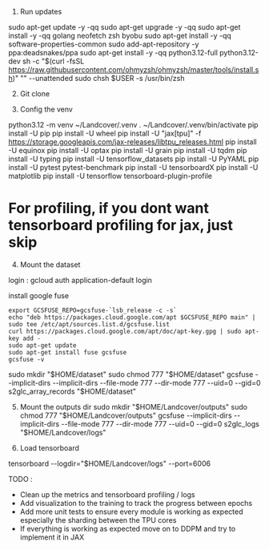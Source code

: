 1. Run updates 

sudo apt-get update -y -qq 
sudo apt-get upgrade -y -qq 
sudo apt-get install -y -qq golang neofetch zsh byobu 
sudo apt-get install -y -qq software-properties-common 
sudo add-apt-repository -y ppa:deadsnakes/ppa 
sudo apt-get install -y -qq python3.12-full python3.12-dev 
sh -c "$(curl -fsSL https://raw.githubusercontent.com/ohmyzsh/ohmyzsh/master/tools/install.sh)" "" --unattended 
sudo chsh $USER -s /usr/bin/zsh

2. Git clone 


3. Config the venv 

python3.12 -m venv ~/Landcover/.venv
. ~/Landcover/.venv/bin/activate
pip install -U pip
pip install -U wheel
pip install -U "jax[tpu]" -f https://storage.googleapis.com/jax-releases/libtpu_releases.html
pip install -U equinox
pip install -U optax
pip install -U grain
pip install -U tqdm
pip install -U typing 
pip install -U tensorflow_datasets
pip install -U PyYAML
pip install -U pytest pytest-benchmark
pip install -U tensorboardX
pip install -U matplotlib
pip install -U tensorflow tensorboard-plugin-profile 

# For profiling, if you dont want tensorboard profiling for jax, just skip

4. Mount the dataset

login : gcloud auth application-default login

install google fuse 

    export GCSFUSE_REPO=gcsfuse-`lsb_release -c -s`
    echo "deb https://packages.cloud.google.com/apt $GCSFUSE_REPO main" | sudo tee /etc/apt/sources.list.d/gcsfuse.list
    curl https://packages.cloud.google.com/apt/doc/apt-key.gpg | sudo apt-key add -
    sudo apt-get update
    sudo apt-get install fuse gcsfuse
    gcsfuse -v

sudo mkdir "$HOME/dataset"
sudo chmod 777 "$HOME/dataset"
gcsfuse --implicit-dirs --implicit-dirs --file-mode 777 --dir-mode 777 --uid=0 --gid=0 s2glc_array_records "$HOME/dataset"


5. Mount the outputs dir 
sudo mkdir "$HOME/Landcover/outputs"
sudo chmod 777 "$HOME/Landcover/outputs"
gcsfuse --implicit-dirs --implicit-dirs --file-mode 777 --dir-mode 777 --uid=0 --gid=0 s2glc_logs "$HOME/Landcover/logs"

6. Load tensorboard

tensorboard --logdir="$HOME/Landcover/logs" --port=6006


TODO : 
- Clean up the metrics and tensorboard profiling / logs
- Add visualization to the training to track the progress between epochs
- Add more unit tests to ensure every module is working as expected especially the sharding between the TPU cores
- If everything is working as expected move on to DDPM and try to implement it in JAX
